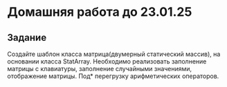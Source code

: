 # Домашняя работа до 23.01.25
## Задание 
Создайте шаблон класса матрица(двумерный статический массив), на основании класса StatArray. Необходимо реализовать заполнение матрицы с клавиатуры, заполнение случайными значениями, отображение матрицы. Под* перегрузку арифметических операторов.